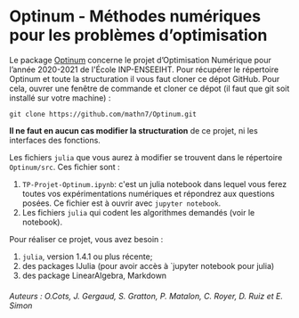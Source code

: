 # Optinum - Méthodes numériques pour les problèmes d’optimisation

Le package [Optinum](https://github.com/mathn7/Optinum) concerne le projet d’Optimisation Numérique pour l’année 2020-2021 de l'École INP-ENSEEIHT. Pour récupérer le répertoire Optinum et toute la structuration il vous faut cloner ce dépot GitHub. Pour cela, ouvrer une fenêtre de commande et cloner ce dépot (il faut que git soit installé sur votre machine) : 

`git clone https://github.com/mathn7/Optinum.git`

**Il ne faut en aucun cas modifier la structuration** de ce projet, ni les interfaces des fonctions.

Les fichiers `julia` que vous aurez à modifier se trouvent dans le répertoire `Optinum/src`. Ces fichier sont : 
1. `TP-Projet-Optinum.ipynb`: c'est un julia notebook dans lequel vous ferez toutes vos expérimentations numériques et répondrez aux questions posées. Ce fichier est à ouvrir avec `jupyter notebook`.
2. Les fichiers `julia` qui codent les algorithmes demandés (voir le notebook).

Pour réaliser ce projet, vous avez besoin : 
1. `julia`, version 1.4.1 ou plus récente;
2. des packages IJulia (pour avoir accès à `jupyter notebook pour julia)
3. des package LinearAlgebra, Markdown

###### Auteurs : O.Cots, J. Gergaud, S. Gratton, P. Matalon, C. Royer, D. Ruiz et E. Simon
